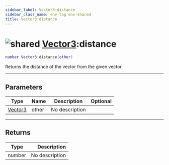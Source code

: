 ```yaml
---
sidebar_label: Vector3:distance
sidebar_class_name: env-tag env-shared
title: Vector3:distance
---
```


# <img src='/img/wiki/shared.png' alt='shared' data-tag='env-tag' /> [Vector3](../vector3/README.md):distance

```lua
number Vector3:distance(other)
```

Returns the distance of the vector from the given vector<br/>

-----------------
## Parameters

| Type   | Name | Description | Optional |
| ------ | ---- | ----------- | -------: |
| [Vector3](../vector3/README.md) | other | No description |   |

-----------------
## Returns

| Type   | Description |
| ------ | ----------: |
| number | No description |
